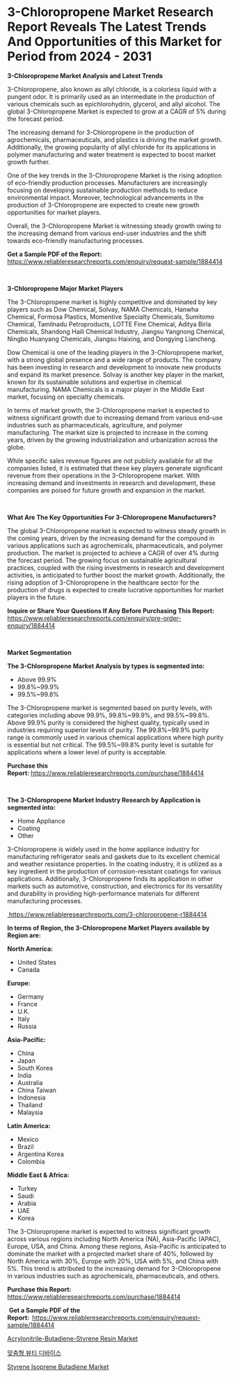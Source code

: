 <p><h1>3-Chloropropene Market Research Report Reveals The Latest Trends And Opportunities of this Market for Period from 2024 - 2031</h1></p><p><strong>3-Chloropropene Market Analysis and Latest Trends</strong></p>
<p><p>3-Chloropropene, also known as allyl chloride, is a colorless liquid with a pungent odor. It is primarily used as an intermediate in the production of various chemicals such as epichlorohydrin, glycerol, and allyl alcohol. The global 3-Chloropropene Market is expected to grow at a CAGR of 5% during the forecast period. </p><p>The increasing demand for 3-Chloropropene in the production of agrochemicals, pharmaceuticals, and plastics is driving the market growth. Additionally, the growing popularity of allyl chloride for its applications in polymer manufacturing and water treatment is expected to boost market growth further.</p><p>One of the key trends in the 3-Chloropropene Market is the rising adoption of eco-friendly production processes. Manufacturers are increasingly focusing on developing sustainable production methods to reduce environmental impact. Moreover, technological advancements in the production of 3-Chloropropene are expected to create new growth opportunities for market players.</p><p>Overall, the 3-Chloropropene Market is witnessing steady growth owing to the increasing demand from various end-user industries and the shift towards eco-friendly manufacturing processes.</p></p>
<p><strong>Get a Sample PDF of the Report:&nbsp;</strong> <a href="https://www.reliableresearchreports.com/enquiry/request-sample/1884414">https://www.reliableresearchreports.com/enquiry/request-sample/1884414</a></p>
<p>&nbsp;</p>
<p><strong>3-Chloropropene Major Market Players</strong></p>
<p><p>The 3-Chloropropene market is highly competitive and dominated by key players such as Dow Chemical, Solvay, NAMA Chemicals, Hanwha Chemical, Formosa Plastics, Momentive Specialty Chemicals, Sumitomo Chemical, Tamilnadu Petroproducts, LOTTE Fine Chemical, Aditya Birla Chemicals, Shandong Haili Chemical Industry, Jiangsu Yangnong Chemical, Ningbo Huanyang Chemicals, Jiangsu Haixing, and Dongying Liancheng.</p><p>Dow Chemical is one of the leading players in the 3-Chloropropene market, with a strong global presence and a wide range of products. The company has been investing in research and development to innovate new products and expand its market presence. Solvay is another key player in the market, known for its sustainable solutions and expertise in chemical manufacturing. NAMA Chemicals is a major player in the Middle East market, focusing on specialty chemicals.</p><p>In terms of market growth, the 3-Chloropropene market is expected to witness significant growth due to increasing demand from various end-use industries such as pharmaceuticals, agriculture, and polymer manufacturing. The market size is projected to increase in the coming years, driven by the growing industrialization and urbanization across the globe.</p><p>While specific sales revenue figures are not publicly available for all the companies listed, it is estimated that these key players generate significant revenue from their operations in the 3-Chloropropene market. With increasing demand and investments in research and development, these companies are poised for future growth and expansion in the market.</p></p>
<p>&nbsp;</p>
<p><strong>What Are The Key Opportunities For 3-Chloropropene Manufacturers?</strong></p>
<p><p>The global 3-Chloropropene market is expected to witness steady growth in the coming years, driven by the increasing demand for the compound in various applications such as agrochemicals, pharmaceuticals, and polymer production. The market is projected to achieve a CAGR of over 4% during the forecast period. The growing focus on sustainable agricultural practices, coupled with the rising investments in research and development activities, is anticipated to further boost the market growth. Additionally, the rising adoption of 3-Chloropropene in the healthcare sector for the production of drugs is expected to create lucrative opportunities for market players in the future.</p></p>
<p><strong>Inquire or Share Your Questions If Any Before Purchasing This Report:</strong> <a href="https://www.reliableresearchreports.com/enquiry/pre-order-enquiry/1884414">https://www.reliableresearchreports.com/enquiry/pre-order-enquiry/1884414</a></p>
<p>&nbsp;</p>
<p><strong>Market Segmentation</strong></p>
<p><strong>The 3-Chloropropene Market Analysis by types is segmented into:</strong></p>
<p><ul><li>Above 99.9%</li><li>99.8%~99.9%</li><li>99.5%~99.8%</li></ul></p>
<p><p>The 3-Chloropropene market is segmented based on purity levels, with categories including above 99.9%, 99.8%~99.9%, and 99.5%~99.8%. Above 99.9% purity is considered the highest quality, typically used in industries requiring superior levels of purity. The 99.8%~99.9% purity range is commonly used in various chemical applications where high purity is essential but not critical. The 99.5%~99.8% purity level is suitable for applications where a lower level of purity is acceptable.</p></p>
<p><strong>Purchase this Report:&nbsp;</strong><a href="https://www.reliableresearchreports.com/purchase/1884414">https://www.reliableresearchreports.com/purchase/1884414</a></p>
<p>&nbsp;</p>
<p><strong>The 3-Chloropropene Market Industry Research by Application is segmented into:</strong></p>
<p><ul><li>Home Appliance</li><li>Coating</li><li>Other</li></ul></p>
<p><p>3-Chloropropene is widely used in the home appliance industry for manufacturing refrigerator seals and gaskets due to its excellent chemical and weather resistance properties. In the coating industry, it is utilized as a key ingredient in the production of corrosion-resistant coatings for various applications. Additionally, 3-Chloropropene finds its application in other markets such as automotive, construction, and electronics for its versatility and durability in providing high-performance materials for different manufacturing processes.</p></p>
<p><a href="https://www.reliableresearchreports.com/3-chloropropene-r1884414">&nbsp;https://www.reliableresearchreports.com/3-chloropropene-r1884414</a></p>
<p><strong>In terms of Region, the 3-Chloropropene Market Players available by Region are:</strong></p>
<p>
    <p> <strong> North America: </strong>
        <ul>
            <li>United States</li>
            <li>Canada</li>
        </ul>
        </p> 
    <p> <strong> Europe: </strong>
        <ul>
            <li>Germany</li>
            <li>France</li>
            <li>U.K.</li>
            <li>Italy</li>
            <li>Russia</li>
        </ul>
        </p> 
    <p> <strong> Asia-Pacific: </strong>
        <ul>
            <li>China</li>
            <li>Japan</li>
            <li>South Korea</li>
            <li>India</li>
            <li>Australia</li>
            <li>China Taiwan</li>
            <li>Indonesia</li>
            <li>Thailand</li>
            <li>Malaysia</li>
        </ul>
        </p> 
    <p> <strong> Latin America: </strong>
        <ul>
            <li>Mexico</li>
            <li>Brazil</li>
            <li>Argentina Korea</li>
            <li>Colombia</li>
        </ul>
        </p> 
    <p> <strong> Middle East & Africa: </strong>
        <ul>
            <li>Turkey</li>
            <li>Saudi</li>
            <li>Arabia</li>
            <li>UAE</li>
            <li>Korea</li>
        </ul>
    </p>
    </p>
<p><p>The 3-Chloropropene market is expected to witness significant growth across various regions including North America (NA), Asia-Pacific (APAC), Europe, USA, and China. Among these regions, Asia-Pacific is anticipated to dominate the market with a projected market share of 40%, followed by North America with 30%, Europe with 20%, USA with 5%, and China with 5%. This trend is attributed to the increasing demand for 3-Chloropropene in various industries such as agrochemicals, pharmaceuticals, and others.</p></p>
<p><strong>Purchase this Report: </strong><a href="https://www.reliableresearchreports.com/purchase/1884414">https://www.reliableresearchreports.com/purchase/1884414</a></p>
<p>&nbsp;<strong>Get a Sample PDF of the Report:&nbsp;&nbsp;</strong><a href="https://www.reliableresearchreports.com/enquiry/request-sample/1884414">https://www.reliableresearchreports.com/enquiry/request-sample/1884414</a></p>
<p><strong></strong></p>
<p><p><a href="https://github.com/ayamgoreng5458/Market-Research-Report-List-1/blob/main/acrylonitrile-butadiene-styrene-resin-market.md">Acrylonitrile-Butadiene-Styrene Resin Market</a></p><p><a href="https://github.com/Madalyell456456/Market-Research-Report-List-2/blob/main/1948698145049.md">맞춤형 뷰티 디바이스</a></p><p><a href="https://github.com/nicholepatriciadoylenwnrjr0/Market-Research-Report-List-3/blob/main/styrene-isoprene-butadiene-market.md">Styrene Isoprene Butadiene Market</a></p></p>